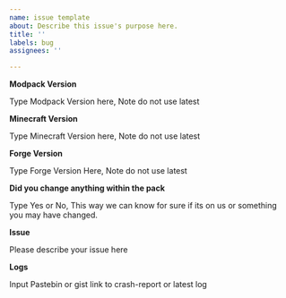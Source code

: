 ```yaml
---
name: issue template
about: Describe this issue's purpose here.
title: ''
labels: bug
assignees: ''

---
```


**Modpack Version**

Type Modpack Version here, Note do not use latest


**Minecraft Version**

Type Minecraft Version here, Note do not use latest


**Forge Version**

Type Forge Version Here, Note do not use latest

**Did you change anything within the pack**

Type Yes or No, This way we can know for sure if its on us or something you may have changed.


**Issue**

Please describe your issue here


**Logs**

Input Pastebin or gist link to crash-report or latest log
